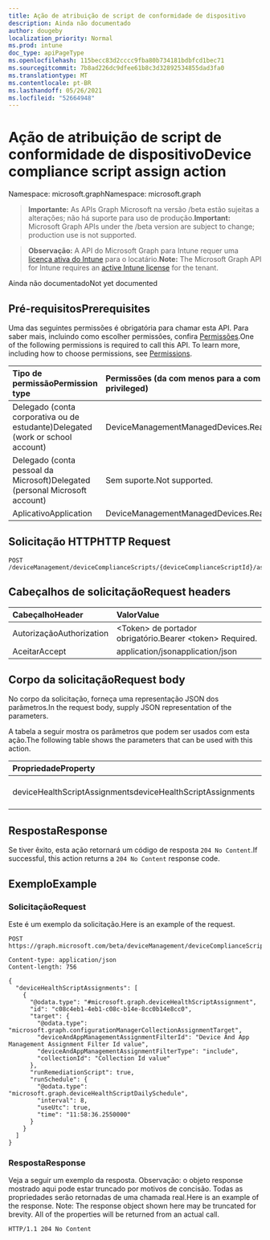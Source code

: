 ```yaml
---
title: Ação de atribuição de script de conformidade de dispositivo
description: Ainda não documentado
author: dougeby
localization_priority: Normal
ms.prod: intune
doc_type: apiPageType
ms.openlocfilehash: 115becc83d2cccc9fba80b734181bdbfcd1bec71
ms.sourcegitcommit: 7b8ad226dc9dfee61b8c3d32892534855dad3fa0
ms.translationtype: MT
ms.contentlocale: pt-BR
ms.lasthandoff: 05/26/2021
ms.locfileid: "52664948"
---
```

# <a name="device-compliance-script-assign-action"></a><span data-ttu-id="e3eab-103">Ação de atribuição de script de conformidade de dispositivo</span><span class="sxs-lookup"><span data-stu-id="e3eab-103">Device compliance script assign action</span></span>

<span data-ttu-id="e3eab-104">Namespace: microsoft.graph</span><span class="sxs-lookup"><span data-stu-id="e3eab-104">Namespace: microsoft.graph</span></span>

> <span data-ttu-id="e3eab-105">**Importante:** As APIs Graph Microsoft na versão /beta estão sujeitas a alterações; não há suporte para uso de produção.</span><span class="sxs-lookup"><span data-stu-id="e3eab-105">**Important:** Microsoft Graph APIs under the /beta version are subject to change; production use is not supported.</span></span>

> <span data-ttu-id="e3eab-106">**Observação:** A API do Microsoft Graph para Intune requer uma [licença ativa do Intune](https://go.microsoft.com/fwlink/?linkid=839381) para o locatário.</span><span class="sxs-lookup"><span data-stu-id="e3eab-106">**Note:** The Microsoft Graph API for Intune requires an [active Intune license](https://go.microsoft.com/fwlink/?linkid=839381) for the tenant.</span></span>

<span data-ttu-id="e3eab-107">Ainda não documentado</span><span class="sxs-lookup"><span data-stu-id="e3eab-107">Not yet documented</span></span>

## <a name="prerequisites"></a><span data-ttu-id="e3eab-108">Pré-requisitos</span><span class="sxs-lookup"><span data-stu-id="e3eab-108">Prerequisites</span></span>
<span data-ttu-id="e3eab-p101">Uma das seguintes permissões é obrigatória para chamar esta API. Para saber mais, incluindo como escolher permissões, confira [Permissões](/graph/permissions-reference).</span><span class="sxs-lookup"><span data-stu-id="e3eab-p101">One of the following permissions is required to call this API. To learn more, including how to choose permissions, see [Permissions](/graph/permissions-reference).</span></span>

|<span data-ttu-id="e3eab-111">Tipo de permissão</span><span class="sxs-lookup"><span data-stu-id="e3eab-111">Permission type</span></span>|<span data-ttu-id="e3eab-112">Permissões (da com menos para a com mais privilégios)</span><span class="sxs-lookup"><span data-stu-id="e3eab-112">Permissions (from least to most privileged)</span></span>|
|:---|:---|
|<span data-ttu-id="e3eab-113">Delegado (conta corporativa ou de estudante)</span><span class="sxs-lookup"><span data-stu-id="e3eab-113">Delegated (work or school account)</span></span>|<span data-ttu-id="e3eab-114">DeviceManagementManagedDevices.ReadWrite.All</span><span class="sxs-lookup"><span data-stu-id="e3eab-114">DeviceManagementManagedDevices.ReadWrite.All</span></span>|
|<span data-ttu-id="e3eab-115">Delegado (conta pessoal da Microsoft)</span><span class="sxs-lookup"><span data-stu-id="e3eab-115">Delegated (personal Microsoft account)</span></span>|<span data-ttu-id="e3eab-116">Sem suporte.</span><span class="sxs-lookup"><span data-stu-id="e3eab-116">Not supported.</span></span>|
|<span data-ttu-id="e3eab-117">Aplicativo</span><span class="sxs-lookup"><span data-stu-id="e3eab-117">Application</span></span>|<span data-ttu-id="e3eab-118">DeviceManagementManagedDevices.ReadWrite.All</span><span class="sxs-lookup"><span data-stu-id="e3eab-118">DeviceManagementManagedDevices.ReadWrite.All</span></span>|

## <a name="http-request"></a><span data-ttu-id="e3eab-119">Solicitação HTTP</span><span class="sxs-lookup"><span data-stu-id="e3eab-119">HTTP Request</span></span>
<!-- {
  "blockType": "ignored"
}
-->
``` http
POST /deviceManagement/deviceComplianceScripts/{deviceComplianceScriptId}/assign
```

## <a name="request-headers"></a><span data-ttu-id="e3eab-120">Cabeçalhos de solicitação</span><span class="sxs-lookup"><span data-stu-id="e3eab-120">Request headers</span></span>
|<span data-ttu-id="e3eab-121">Cabeçalho</span><span class="sxs-lookup"><span data-stu-id="e3eab-121">Header</span></span>|<span data-ttu-id="e3eab-122">Valor</span><span class="sxs-lookup"><span data-stu-id="e3eab-122">Value</span></span>|
|:---|:---|
|<span data-ttu-id="e3eab-123">Autorização</span><span class="sxs-lookup"><span data-stu-id="e3eab-123">Authorization</span></span>|<span data-ttu-id="e3eab-124">&lt;Token&gt; de portador obrigatório.</span><span class="sxs-lookup"><span data-stu-id="e3eab-124">Bearer &lt;token&gt; Required.</span></span>|
|<span data-ttu-id="e3eab-125">Aceitar</span><span class="sxs-lookup"><span data-stu-id="e3eab-125">Accept</span></span>|<span data-ttu-id="e3eab-126">application/json</span><span class="sxs-lookup"><span data-stu-id="e3eab-126">application/json</span></span>|

## <a name="request-body"></a><span data-ttu-id="e3eab-127">Corpo da solicitação</span><span class="sxs-lookup"><span data-stu-id="e3eab-127">Request body</span></span>
<span data-ttu-id="e3eab-128">No corpo da solicitação, forneça uma representação JSON dos parâmetros.</span><span class="sxs-lookup"><span data-stu-id="e3eab-128">In the request body, supply JSON representation of the parameters.</span></span>

<span data-ttu-id="e3eab-129">A tabela a seguir mostra os parâmetros que podem ser usados com esta ação.</span><span class="sxs-lookup"><span data-stu-id="e3eab-129">The following table shows the parameters that can be used with this action.</span></span>

|<span data-ttu-id="e3eab-130">Propriedade</span><span class="sxs-lookup"><span data-stu-id="e3eab-130">Property</span></span>|<span data-ttu-id="e3eab-131">Tipo</span><span class="sxs-lookup"><span data-stu-id="e3eab-131">Type</span></span>|<span data-ttu-id="e3eab-132">Descrição</span><span class="sxs-lookup"><span data-stu-id="e3eab-132">Description</span></span>|
|:---|:---|:---|
|<span data-ttu-id="e3eab-133">deviceHealthScriptAssignments</span><span class="sxs-lookup"><span data-stu-id="e3eab-133">deviceHealthScriptAssignments</span></span>|<span data-ttu-id="e3eab-134">[Coleção deviceHealthScriptAssignment](../resources/intune-devices-devicehealthscriptassignment.md)</span><span class="sxs-lookup"><span data-stu-id="e3eab-134">[deviceHealthScriptAssignment](../resources/intune-devices-devicehealthscriptassignment.md) collection</span></span>|<span data-ttu-id="e3eab-135">Ainda não documentado</span><span class="sxs-lookup"><span data-stu-id="e3eab-135">Not yet documented</span></span>|



## <a name="response"></a><span data-ttu-id="e3eab-136">Resposta</span><span class="sxs-lookup"><span data-stu-id="e3eab-136">Response</span></span>
<span data-ttu-id="e3eab-137">Se tiver êxito, esta ação retornará um código de resposta `204 No Content`.</span><span class="sxs-lookup"><span data-stu-id="e3eab-137">If successful, this action returns a `204 No Content` response code.</span></span>

## <a name="example"></a><span data-ttu-id="e3eab-138">Exemplo</span><span class="sxs-lookup"><span data-stu-id="e3eab-138">Example</span></span>

### <a name="request"></a><span data-ttu-id="e3eab-139">Solicitação</span><span class="sxs-lookup"><span data-stu-id="e3eab-139">Request</span></span>
<span data-ttu-id="e3eab-140">Este é um exemplo da solicitação.</span><span class="sxs-lookup"><span data-stu-id="e3eab-140">Here is an example of the request.</span></span>
``` http
POST https://graph.microsoft.com/beta/deviceManagement/deviceComplianceScripts/{deviceComplianceScriptId}/assign

Content-type: application/json
Content-length: 756

{
  "deviceHealthScriptAssignments": [
    {
      "@odata.type": "#microsoft.graph.deviceHealthScriptAssignment",
      "id": "c08c4eb1-4eb1-c08c-b14e-8cc0b14e8cc0",
      "target": {
        "@odata.type": "microsoft.graph.configurationManagerCollectionAssignmentTarget",
        "deviceAndAppManagementAssignmentFilterId": "Device And App Management Assignment Filter Id value",
        "deviceAndAppManagementAssignmentFilterType": "include",
        "collectionId": "Collection Id value"
      },
      "runRemediationScript": true,
      "runSchedule": {
        "@odata.type": "microsoft.graph.deviceHealthScriptDailySchedule",
        "interval": 8,
        "useUtc": true,
        "time": "11:58:36.2550000"
      }
    }
  ]
}
```

### <a name="response"></a><span data-ttu-id="e3eab-141">Resposta</span><span class="sxs-lookup"><span data-stu-id="e3eab-141">Response</span></span>
<span data-ttu-id="e3eab-p102">Veja a seguir um exemplo da resposta. Observação: o objeto response mostrado aqui pode estar truncado por motivos de concisão. Todas as propriedades serão retornadas de uma chamada real.</span><span class="sxs-lookup"><span data-stu-id="e3eab-p102">Here is an example of the response. Note: The response object shown here may be truncated for brevity. All of the properties will be returned from an actual call.</span></span>
``` http
HTTP/1.1 204 No Content
```




